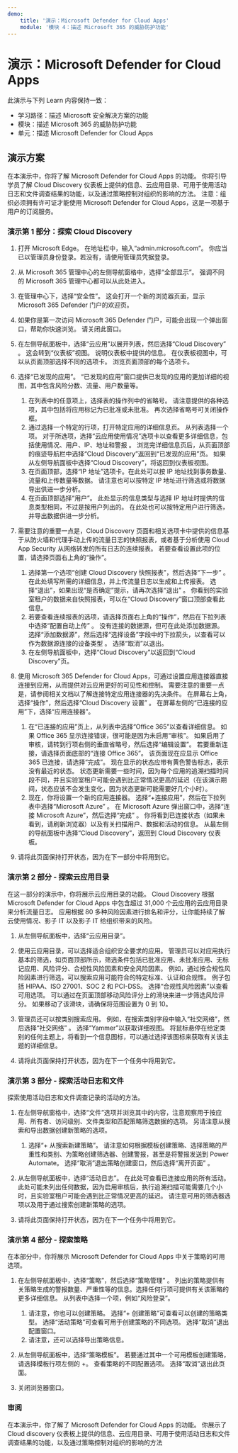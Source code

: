 ```yaml
---
demo:
    title: '演示：Microsoft Defender for Cloud Apps'    
    module: '模块 4：描述 Microsoft 365 的威胁防护功能'
---
```



# <a name="demo-microsoft-defender-for-cloud-apps"></a>演示：Microsoft Defender for Cloud Apps

此演示与下列 Learn 内容保持一致：

- 学习路径：描述 Microsoft 安全解决方案的功能
- 模块：描述 Microsoft 365 的威胁防护功能
- 单元：描述 Microsoft Defender for Cloud Apps

## <a name="demo-scenario"></a>演示方案

在本演示中，你将了解 Microsoft Defender for Cloud Apps 的功能。  你将引导学员了解 Cloud Discovery 仪表板上提供的信息、云应用目录、可用于使用活动日志和文件调查结果的功能，以及通过策略控制对组织的影响的方法。  注意：组织必须拥有许可证才能使用 Microsoft Defender for Cloud Apps，这是一项基于用户的订阅服务。  

### <a name="demo-part-1-explore-cloud-discovery"></a>演示第 1 部分：探索 Cloud Discovery

1. 打开 Microsoft Edge。 在地址栏中，输入“admin.microsoft.com”。  你应当已以管理员身份登录。若没有，请使用管理员凭据登录。

1. 从 Microsoft 365 管理中心的左侧导航窗格中，选择“全部显示”。  强调不同的 Microsoft 365 管理中心都可以从此处进入。

1. 在管理中心下，选择“安全性”。  这会打开一个新的浏览器页面，显示 Microsoft 365 Defender 门户的欢迎页。  

1. 如果你是第一次访问 Microsoft 365 Defender 门户，可能会出现一个弹出窗口，帮助你快速浏览。  请关闭此窗口。

1. 在左侧导航面板中，选择“云应用”以展开列表，然后选择“Cloud Discovery” 。 这会转到“仪表板”视图。  说明仪表板中提供的信息。 在仪表板视图中，可以从页面顶部选择不同的选项卡。  浏览页面顶部的每个选项卡。
    
1. 选择“已发现的应用”。 “已发现的应用”窗口提供已发现的应用的更加详细的视图，其中包含风险分数、流量、用户数量等。 
    1. 在列表中的任意项上，选择表的操作列中的省略号。  请注意提供的各种选项，其中包括将应用标记为已批准或未批准。  再次选择省略号可关闭操作框。
    1. 通过选择一个特定的行项，打开特定应用的详细信息页。  从列表选择一个项。  对于所选项，选择“云应用使用情况”选项卡以查看更多详细信息，包括使用情况、用户、IP、地址和警报    。 浏览完详细信息页后，从页面顶部的痕迹导航栏中选择“Cloud Discovery”返回到“已发现的应用”页。  如果从左侧导航面板中选择“Cloud Discovery”，将返回到仪表板视图。
    1. 在页面顶部，选择“IP 地址”选项卡。在此处可以按 IP 地址找到事务数量、流量和上传数量等数据。  请注意也可以按特定 IP 地址进行筛选或将数据导出供进一步分析。
    1. 在页面顶部选择“用户”。  此处显示的信息类型与选择 IP 地址时提供的信息类型相同，不过是按用户列出的。  在此处也可以按特定用户进行筛选，并导出数据供进一步分析。

1. 需要注意的重要一点是，Cloud Discovery 页面和相关选项卡中提供的信息基于从防火墙和代理手动上传的流量日志的快照报表，或者基于分析使用 Cloud App Security 从网络转发的所有日志的连续报表。  若要查看设置此项的位置，请选择页面右上角的“操作”。
    1. 选择第一个选项“创建 Cloud Discovery 快照报表”，然后选择“下一步” 。 在此处填写所需的详细信息，并上传流量日志以生成和上传报表。  选择“退出”，如果出现“是否确定”提示，请再次选择“退出” 。  你看到的实验室租户的数据来自快照报表，可以在“Cloud Discovery”窗口顶部查看此信息。
    1. 若要查看连续报表的选项，请选择页面右上角的“操作”，然后在下拉列表中选择“配置自动上传” 。  没有连接的数据源，但可在此处添加数据源。 选择“添加数据源”，然后选择“选择设备”字段中的下拉箭头，以查看可以作为数据源连接的设备类型 。  选择“取消”以退出。
    1. 在左侧导航面板中，选择“Cloud Discovery”以返回到“Cloud Discovery”页。

1. 使用 Microsoft 365 Defender for Cloud Apps，可通过设置应用连接器直接连接到应用，从而提供对云应用更好的可见性和控制。  需要注意的重要一点是，请参阅相关文档以了解连接特定应用连接器的先决条件。 在屏幕右上角，选择“操作”，然后选择“Cloud Discovery 设置” 。  在屏幕左侧的“已连接的应用”下，选择“应用连接器”。  
    1. 在“已连接的应用”页上，从列表中选择“Office 365”以查看详细信息。 如果 Office 365 显示连接错误，很可能是因为未启用“审核”。  如果启用了审核，请转到行项右侧的垂直省略号，然后选择“编辑设置”。  若要重新连接，请选择页面底部的“连接 Office 365”。 该页面现在应显示 Office 365 已连接，请选择“完成”。  现在显示的状态应带有黄色警告标志，表示没有最近的状态。  状态更新需要一些时间，因为每个应用的追溯扫描时间段不同，并且实验室租户可能会遇到比正常情况更高的延迟（在该演示期间，状态应该不会发生变化，因为状态更新可能需要好几个小时）。
    1. 现在，你将设置一个新的应用连接器。  选择“+连接应用”，然后在下拉列表中选择“Microsoft Azure” 。  在 Microsoft Azure 弹出窗口中，选择“连接 Microsoft Azure”，然后选择“完成” 。  你将看到已连接状态（如果未看到，请刷新浏览器）以及有关扫描用户、数据和活动的信息。  从最左侧的导航面板中选择“Cloud Discovery”，返回到 Cloud Discovery 仪表板。

1. 请将此页面保持打开状态，因为在下一部分中将用到它。

### <a name="demo-part-2---explore-the-cloud-app-catalog"></a>演示第 2 部分 - 探索云应用目录

在这一部分的演示中，你将展示云应用目录的功能。 Cloud Discovery 根据 Microsoft Defender for Cloud Apps 中包含超过 31,000 个云应用的云应用目录来分析流量日志。 应用根据 80 多种风险因素进行排名和评分，让你能持续了解云使用情况、影子 IT 以及影子 IT 给组织带来的风险。  

1. 从左侧导航面板中，选择“云应用目录”。

1. 使用云应用目录，可以选择适合组织安全要求的应用。 管理员可以对应用执行基本的筛选，如页面顶部所示，筛选条件包括已批准应用、未批准应用、无标记应用、风险评分、合规性风险因素和安全风险因素。  例如，通过按合规性风险因素进行筛选，可以搜索应用可能符合的特定标准、认证和合规性。 例子包括 HIPAA、ISO 27001、SOC 2 和 PCI-DSS。 选择“合规性风险因素”以查看可用选项。  可以通过在页面顶部移动风险评分上的滑块来进一步筛选风险评分。 如果移动了该滑块，请确保将范围设置为 0 到 10。

1. 管理员还可以按类别搜索应用。  例如，在搜索类别字段中输入“社交网络”，然后选择“社交网络” 。  选择“Yammer”以获取详细视图。  将鼠标悬停在给定类别的任何主题上，将看到一个信息图标，可以通过选择该图标来获取有关该主题的详细信息。

1. 请将此页面保持打开状态，因为在下一个任务中将用到它。

### <a name="demo-part-3---explore-the-activity-log-and-files"></a>演示第 3 部分 - 探索活动日志和文件

探索使用活动日志和文件调查记录的活动的方法。

1. 在左侧导航窗格中，选择“文件”选项并浏览其中的内容，注意观察用于按应用、所有者、访问级别、文件类型和匹配策略筛选数据的选项。 另请注意从搜索和导出数据创建新策略的选项。
    1. 选择“+ 从搜索新建策略”。  请注意如何根据模板创建策略、选择策略的严重性和类别、为策略创建筛选器、创建警报，甚至是将警报发送到 Power Automate。  选择“取消”退出策略创建窗口，然后选择“离开页面” 。

1. 从左侧导航面板中，选择“活动日志”。 在此处可查看已连接应用的所有活动。 此处可能未列出任何数据，因为启用审核后，执行追溯扫描可能需要几个小时，且实验室租户可能会遇到比正常情况更高的延迟。 请注意可用的筛选器选项以及用于通过搜索创建新策略的选项。

1. 请将此页面保持打开状态，因为在下一个任务中将用到它。

### <a name="demo-part-4---explore-policies"></a>演示第 4 部分 - 探索策略

在本部分中，你将展示 Microsoft Defender for Cloud Apps 中关于策略的可用选项。

1. 在左侧导航面板中，选择“策略”，然后选择“策略管理” 。  列出的策略提供有关策略生成的警报数量、严重性等的信息。选择任何行项可提供有关该策略的更多详细信息。 从列表中选择一个项，例如“风险登录”。
    1. 请注意，你也可以创建策略。 选择“+ 创建策略”可查看可以创建的策略类型。  选择“活动策略”可查看可用于创建策略的不同选项。  选择“取消”退出配置窗口。
    1. 请注意，还可以选择导出策略信息。

1. 从左侧导航面板中，选择“策略模板”。 若要通过其中一个可用模板创建策略，请选择模板行项左侧的 +。  查看策略的不同配置选项。  选择“取消”退出此页面。

1. 关闭浏览器窗口。

### <a name="review"></a>审阅

在本演示中，你了解了 Microsoft Defender for Cloud Apps 的功能。  你展示了 Cloud discovery 仪表板上提供的信息、云应用目录、可用于使用活动日志和文件调查结果的功能，以及通过策略控制对组织的影响的方法
